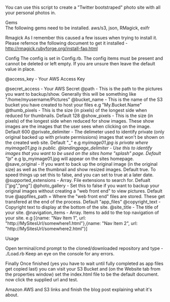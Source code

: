You can use this script to create a "Twitter bootstraped" photo site with all your personal photos in.

Gems  
 The following gems need to be installed.
aws/s3, json, RMagick, exifr

Rmagick
 As I remember this caused a few issues when trying to install it. Please refernce the following document to get it installed - http://rmagick.rubyforge.org/install-faq.html

Config
 The config is set in Config.rb. The config items must be present and cannot be deleted or left empty. If you are unsure then leave the default value in place.

@access_key - Your AWS Access Key

@secret_access - Your AWS Secret 
@path - This is the path to the pictures you want to backup/show. Generally this will be something like  "/home/myusername/Pictures"
@bucket_name - This is the name of the S3 bucket you have created to host your files e.g "My.Bucket.Name"
@thumb_pixels - This is the size (in pixels) of the longest side when reduced for thumbnails. Default 128
@show_pixels - This is the size (in pixels) of the longest side when reduced for show images. 
These show images are the images that the user sees when clicking on the image. Default 600
@private_delimiter - The delimeter used to identify private (only original backed up with private permissions) images that won't be shown on the
created web site. Default "_" e.g _myimage01.jpg is private where myimage01.jpg is public.
@landingpage_delimiter - Use this to identify images that you want to be used on the sites home "splash" page. Default "lp_" e.g lp_myimage01.jpg will appear on the sites homepage.
@save_original - If you want to back up the original image (in the original size) as well as the thumbnail and show resized images. Default true. To speed things up set this to false, and you can set to true at a later date.
@supported_extensions - Array. File extensions to search for. Defualt ["jpg","png"]
@photo_gallery - Set this to false if you want to backup your original images without creating a "web front end" to view pictures. Default true
@appfiles_path = Where the "web front end" files are stored. These get transfered at the end of the process. Default "app_files"
@copyright_text - Copyright text to display at the bottom of the site.
@site_title - The title of your site.
@navigation_items - Array. Items to add to the top navigation of your site. e.g [{name: "Nav Item 1", url: "http://MySitesUrl/somewhere1.html"},{name: "Nav Item 2", url: "http://MySitesUrl/somewhere2.html"}]

Usage

Open terminal/cmd prompt to the cloned/downloaded repository and type - ./Load.rb
Keep an eye on the console for any errors.

Finally
Once finished (yes you have to wait until fully completed as app files get copied last) you can visit your S3 Bucket and (on the Website tab from the properties window) set the index.html file to be the default document. now click the supplied url and test.


Amazon AWS and S3 links
and finish the blog post explaining what it's about.